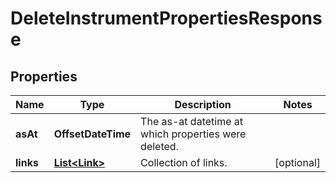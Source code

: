 

# DeleteInstrumentPropertiesResponse


## Properties

Name | Type | Description | Notes
------------ | ------------- | ------------- | -------------
**asAt** | **OffsetDateTime** | The as-at datetime at which properties were deleted. | 
**links** | [**List&lt;Link&gt;**](Link.md) | Collection of links. |  [optional]



